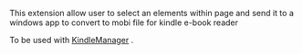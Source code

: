 This extension allow user to select an elements within page and send it to a windows app to convert to mobi file for kindle e-book reader

To be used with [KindleManager](https://github.com/ccpu/KindleManager.git) .
